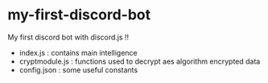 # my-first-discord-bot
My first discord bot with discord.js !!

- index.js : contains main intelligence
- cryptmodule.js : functions used to decrypt aes algorithm encrypted data
- config.json : some useful constants
